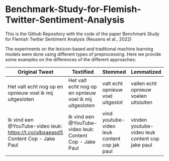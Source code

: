 # Benchmark-Study-for-Flemish-Twitter-Sentiment-Analysis
This is the Github Repository with the code of the paper Benchmark Study for Flemish Twitter Sentiment Analysis (Reusens et al., 2022)

The experiments on the lexicon-based and traditional machine learning models were done using different types of preprocessing.
Here we provide some examples on the differences of the different approaches:


| Original Tweet                                                                     | Textified                                                  | Stemmed                                         | Lemmatized                                       |
|------------------------------------------------------------------------------------|------------------------------------------------------------|-------------------------------------------------|--------------------------------------------------|
| Het valt   echt nog op  en opnieuw voel ik mij uitgesloten                         | Het valt   echt nog op  en opnieuw voel ik mij uitgesloten | valt   echt opnieuw voel uitgeslot              | vallen echt opnieuw voelen uitsluiten            |
| Ik vind een @YouTube-video  leuk: https://t.co/uIbxaeasd5  Content Cop - Jake Paul | Ik vind een @YouTube-video  leuk: Content Cop - Jake Paul  | vind   youtube-video leuk  content cop jak paul | vinden youtube-video  leuk content cop jake paul |
